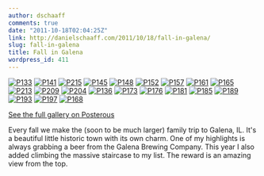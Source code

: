 ```yaml
---
author: dschaaff
comments: true
date: "2011-10-18T02:04:25Z"
link: http://danielschaaff.com/2011/10/18/fall-in-galena/
slug: fall-in-galena
title: Fall in Galena
wordpress_id: 411
---
```


[![P133](http://posterous.com/getfile/files.posterous.com/danielschaaff/GeowDxhaarvkwnaJGJkdumEFfijfImjrEsaBIztfdcGwicdngspAgHwEIixt/p133.jpg.scaled500.jpg)](http://posterous.com/getfile/files.posterous.com/danielschaaff/GeowDxhaarvkwnaJGJkdumEFfijfImjrEsaBIztfdcGwicdngspAgHwEIixt/p133.jpg.scaled1000.jpg) [![P141](http://posterous.com/getfile/files.posterous.com/danielschaaff/oxsasIoccsHHruwqhAfDwzGFxnIwfipFBJofkwsalAdaDlfhzaqkjDanpzhw/p141.jpg.scaled500.jpg)](http://posterous.com/getfile/files.posterous.com/danielschaaff/oxsasIoccsHHruwqhAfDwzGFxnIwfipFBJofkwsalAdaDlfhzaqkjDanpzhw/p141.jpg.scaled1000.jpg) [![P215](http://posterous.com/getfile/files.posterous.com/danielschaaff/hGfBJyHsraaECqcucgtIilgEEgIcInomvGCvnfuCGyuggCadAJiuxmypEqwb/p215.jpg.scaled500.jpg)](http://posterous.com/getfile/files.posterous.com/danielschaaff/hGfBJyHsraaECqcucgtIilgEEgIcInomvGCvnfuCGyuggCadAJiuxmypEqwb/p215.jpg.scaled1000.jpg) [![P145](http://posterous.com/getfile/files.posterous.com/danielschaaff/uDJEmgBqzmaDErJncCrjcenkBqIxDwBkEFiqGsIjBzyexdnccbvcwphbikGh/p145.jpg.scaled500.jpg)](http://posterous.com/getfile/files.posterous.com/danielschaaff/uDJEmgBqzmaDErJncCrjcenkBqIxDwBkEFiqGsIjBzyexdnccbvcwphbikGh/p145.jpg.scaled1000.jpg) [![P148](http://posterous.com/getfile/files.posterous.com/danielschaaff/BazIycpsgyIDvDhwrblrCjjincEIybuHlIsEhoyylEyAFvtbgryrJIjomFFs/p148.jpg.scaled500.jpg)](http://posterous.com/getfile/files.posterous.com/danielschaaff/BazIycpsgyIDvDhwrblrCjjincEIybuHlIsEhoyylEyAFvtbgryrJIjomFFs/p148.jpg.scaled1000.jpg) [![P152](http://posterous.com/getfile/files.posterous.com/danielschaaff/qzdmIzijpawFCrGjgaygvcIciqopujDykIdqwfCJnogyevBtpCDCgaGrAHgu/p152.jpg.scaled500.jpg)](http://posterous.com/getfile/files.posterous.com/danielschaaff/qzdmIzijpawFCrGjgaygvcIciqopujDykIdqwfCJnogyevBtpCDCgaGrAHgu/p152.jpg.scaled1000.jpg) [![P157](http://posterous.com/getfile/files.posterous.com/danielschaaff/FDiqtFGaFJJbkbCsGgutxwjGhFvpzpJHdxjeCvftHrqbyfiGdEubxrefBqgt/p157.jpg.scaled500.jpg)](http://posterous.com/getfile/files.posterous.com/danielschaaff/FDiqtFGaFJJbkbCsGgutxwjGhFvpzpJHdxjeCvftHrqbyfiGdEubxrefBqgt/p157.jpg.scaled1000.jpg) [![P161](http://posterous.com/getfile/files.posterous.com/danielschaaff/xnBqqxGhmCmCCAmageGhuFgpxCvaCjjaxbtdvBbHIIuwxDhlrCAdhxgsgaev/p161.jpg.scaled500.jpg)](http://posterous.com/getfile/files.posterous.com/danielschaaff/xnBqqxGhmCmCCAmageGhuFgpxCvaCjjaxbtdvBbHIIuwxDhlrCAdhxgsgaev/p161.jpg.scaled1000.jpg) [![P165](http://posterous.com/getfile/files.posterous.com/danielschaaff/qHxebksHhCDppImFbfwgFzHhzxlnxDhbqhhanaetyauqAncazrGenxuqqvgh/p165.jpg.scaled500.jpg)](http://posterous.com/getfile/files.posterous.com/danielschaaff/qHxebksHhCDppImFbfwgFzHhzxlnxDhbqhhanaetyauqAncazrGenxuqqvgh/p165.jpg.scaled1000.jpg) [![P213](http://posterous.com/getfile/files.posterous.com/danielschaaff/mugbJyjqjaylDbpAbCksxFbysfdtdilfaaawcgjjqdoyxaowrImgvygsqond/p213.jpg.scaled500.jpg)](http://posterous.com/getfile/files.posterous.com/danielschaaff/mugbJyjqjaylDbpAbCksxFbysfdtdilfaaawcgjjqdoyxaowrImgvygsqond/p213.jpg.scaled1000.jpg) [![P209](http://posterous.com/getfile/files.posterous.com/danielschaaff/DrlyqbIlajrJoAgdjwnxmGxrAoDqgwJHlrIuoyHGhJtjAcFooquvcHtqjygu/p209.jpg.scaled500.jpg)](http://posterous.com/getfile/files.posterous.com/danielschaaff/DrlyqbIlajrJoAgdjwnxmGxrAoDqgwJHlrIuoyHGhJtjAcFooquvcHtqjygu/p209.jpg.scaled1000.jpg) [![P204](http://posterous.com/getfile/files.posterous.com/danielschaaff/uvvabahkxaAgxtDJsofltoywIthhoHIbkJDecbbtrtkJmAxqDrcxwolrqtEA/p204.jpg.scaled500.jpg)](http://posterous.com/getfile/files.posterous.com/danielschaaff/uvvabahkxaAgxtDJsofltoywIthhoHIbkJDecbbtrtkJmAxqDrcxwolrqtEA/p204.jpg.scaled1000.jpg) [![P136](http://posterous.com/getfile/files.posterous.com/danielschaaff/DtihobcncrxDoFumgwxnxCzvhsFungdGcyFGqglnJCayzwmuzfHqojqDEGjs/p136.jpg.scaled500.jpg)](http://posterous.com/getfile/files.posterous.com/danielschaaff/DtihobcncrxDoFumgwxnxCzvhsFungdGcyFGqglnJCayzwmuzfHqojqDEGjs/p136.jpg.scaled1000.jpg) [![P173](http://posterous.com/getfile/files.posterous.com/danielschaaff/ydDBHppswyhmBwzuDGJwlHffxjeiAFtDDbohuBfpFBCjqItBpAaAzhJvjpCs/p173.jpg.scaled500.jpg)](http://posterous.com/getfile/files.posterous.com/danielschaaff/ydDBHppswyhmBwzuDGJwlHffxjeiAFtDDbohuBfpFBCjqItBpAaAzhJvjpCs/p173.jpg.scaled1000.jpg) [![P176](http://posterous.com/getfile/files.posterous.com/danielschaaff/pydaGobasJGurmqcvjsDkboFdhxhrohqirfxcGFcJElfykfozHngIotkfjol/p176.jpg.scaled500.jpg)](http://posterous.com/getfile/files.posterous.com/danielschaaff/pydaGobasJGurmqcvjsDkboFdhxhrohqirfxcGFcJElfykfozHngIotkfjol/p176.jpg.scaled1000.jpg) [![P181](http://posterous.com/getfile/files.posterous.com/danielschaaff/gwdpimJcJHqCyIHBwwoFAdCfsmeDbepoxfktpemvEGEctDCnivzHzyGIxomm/p181.jpg.scaled500.jpg)](http://posterous.com/getfile/files.posterous.com/danielschaaff/gwdpimJcJHqCyIHBwwoFAdCfsmeDbepoxfktpemvEGEctDCnivzHzyGIxomm/p181.jpg.scaled1000.jpg) [![P185](http://posterous.com/getfile/files.posterous.com/danielschaaff/aCCuGgoEsbgFIBnmjacCcjaDvjcFxJxllIkJqswjFEczneihrgEfkwpnFEcw/p185.jpg.scaled500.jpg)](http://posterous.com/getfile/files.posterous.com/danielschaaff/aCCuGgoEsbgFIBnmjacCcjaDvjcFxJxllIkJqswjFEczneihrgEfkwpnFEcw/p185.jpg.scaled1000.jpg) [![P189](http://posterous.com/getfile/files.posterous.com/danielschaaff/cBJDtfFBwrCHgvDlupzIsInCEAqtEvcinfguimJoHcFuEhlCqoBCreubJpcr/p189.jpg.scaled500.jpg)](http://posterous.com/getfile/files.posterous.com/danielschaaff/cBJDtfFBwrCHgvDlupzIsInCEAqtEvcinfguimJoHcFuEhlCqoBCreubJpcr/p189.jpg.scaled1000.jpg) [![P193](http://posterous.com/getfile/files.posterous.com/danielschaaff/binFbnnribaDuqAJtryCjhlryJJqcbCpfBfkcbslndrBikBnBxqdvczyAeBG/p193.jpg.scaled500.jpg)](http://posterous.com/getfile/files.posterous.com/danielschaaff/binFbnnribaDuqAJtryCjhlryJJqcbCpfBfkcbslndrBikBnBxqdvczyAeBG/p193.jpg.scaled1000.jpg) [![P197](http://posterous.com/getfile/files.posterous.com/danielschaaff/brmrkdEegHegnBJrgAzAEosjHvtppdgnwvJlzixrdnsiGetAfDrnjCIrbjbA/p197.jpg.scaled500.jpg)](http://posterous.com/getfile/files.posterous.com/danielschaaff/brmrkdEegHegnBJrgAzAEosjHvtppdgnwvJlzixrdnsiGetAfDrnjCIrbjbA/p197.jpg.scaled1000.jpg) [![P168](http://posterous.com/getfile/files.posterous.com/danielschaaff/qCtsmqdmdCrhEiCdCwbBGGkgubCqAdclGqAIFouvDDdjsHetGzhIxdxfpdnj/p168.jpg.scaled500.jpg)](http://posterous.com/getfile/files.posterous.com/danielschaaff/qCtsmqdmdCrhEiCdCwbBGGkgubCqAdclGqAIFouvDDdjsHetGzhIxdxfpdnj/p168.jpg.scaled1000.jpg)

[See the full gallery on Posterous](http://www.danielschaaff.com/fall-in-galena)

Every fall we make the (soon to be much larger) family trip to Galena, IL.  It's a beautiful little historic town with its own charm.  One of my highlights is always grabbing a beer from the Galena Brewing Company.  This year I also added climbing the massive staircase to my list. The reward is an amazing view from the top.
